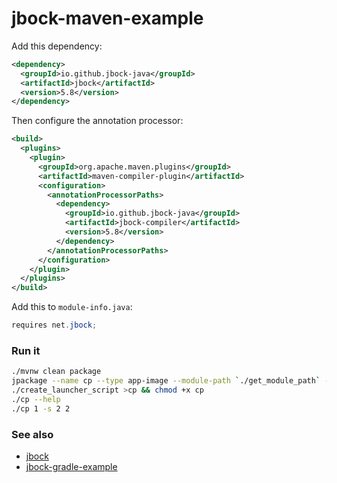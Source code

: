# jbock-maven-example

Add this dependency:

````xml
<dependency>
  <groupId>io.github.jbock-java</groupId>
  <artifactId>jbock</artifactId>
  <version>5.8</version>
</dependency>
````

Then configure the annotation processor:

````xml
<build>
  <plugins>
    <plugin>
      <groupId>org.apache.maven.plugins</groupId>
      <artifactId>maven-compiler-plugin</artifactId>
      <configuration>
        <annotationProcessorPaths>
          <dependency>
            <groupId>io.github.jbock-java</groupId>
            <artifactId>jbock-compiler</artifactId>
            <version>5.8</version>
          </dependency>
        </annotationProcessorPaths>
      </configuration>
    </plugin>
  </plugins>
</build>
````

Add this to `module-info.java`:

````java
requires net.jbock;
````

### Run it

````sh
./mvnw clean package
jpackage --name cp --type app-image --module-path `./get_module_path` --module jbock.maven.example/net.jbock.cp.CopyFile --dest target/out
./create_launcher_script >cp && chmod +x cp
./cp --help
./cp 1 -s 2 2
````

### See also

* [jbock](https://github.com/jbock-java/jbock)
* [jbock-gradle-example](https://github.com/jbock-java/jbock-gradle-example)

